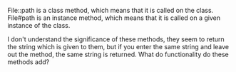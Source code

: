 File::path is a class method, which means that it is called on the class.
File#path is an instance method, which means that it is called on a given
instance of the class.

I don't understand the significance of these methods, they seem to return
the string which is given to them, but if you enter the same string and leave
out the method, the same string is returned. What do functionality do these
methods add?